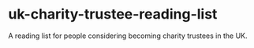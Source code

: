 # uk-charity-trustee-reading-list
A reading list for people considering becoming charity trustees in the UK.
